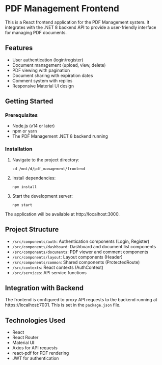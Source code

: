 # PDF Management Frontend

This is a React frontend application for the PDF Management system. It integrates with the .NET 8 backend API to provide a user-friendly interface for managing PDF documents.

## Features

- User authentication (login/register)
- Document management (upload, view, delete)
- PDF viewing with pagination
- Document sharing with expiration dates
- Comment system with replies
- Responsive Material UI design

## Getting Started

### Prerequisites

- Node.js (v14 or later)
- npm or yarn
- The PDF Management .NET 8 backend running

### Installation

1. Navigate to the project directory:
   ```
   cd /mnt/d/pdf_management/frontend
   ```

2. Install dependencies:
   ```
   npm install
   ```

3. Start the development server:
   ```
   npm start
   ```

The application will be available at http://localhost:3000.

## Project Structure

- `/src/components/auth`: Authentication components (Login, Register)
- `/src/components/dashboard`: Dashboard and document list components
- `/src/components/documents`: PDF viewer and comment components
- `/src/components/layout`: Layout components (Header)
- `/src/components/common`: Shared components (ProtectedRoute)
- `/src/contexts`: React contexts (AuthContext)
- `/src/services`: API service functions

## Integration with Backend

The frontend is configured to proxy API requests to the backend running at https://localhost:7001. This is set in the `package.json` file.

## Technologies Used

- React
- React Router
- Material UI
- Axios for API requests
- react-pdf for PDF rendering
- JWT for authentication
